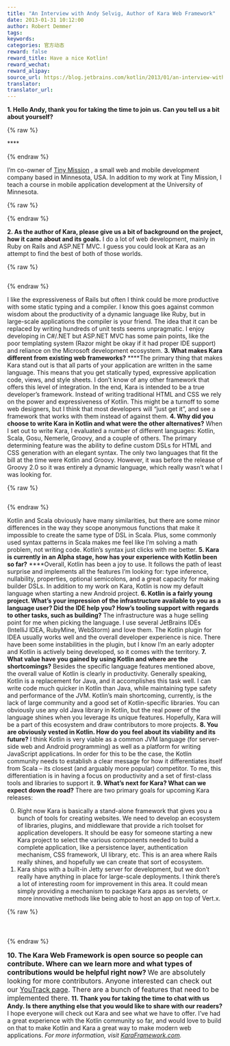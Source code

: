 ```yaml
---
title: "An Interview with Andy Selvig, Author of Kara Web Framework"
date: 2013-01-31 10:12:00
author: Robert Demmer
tags:
keywords:
categories: 官方动态
reward: false
reward_title: Have a nice Kotlin!
reward_wechat:
reward_alipay:
source_url: https://blog.jetbrains.com/kotlin/2013/01/an-interview-with-andy-selvig-author-of-kara-web-framework/
translator:
translator_url:
---
```


**<img alt="" class="alignright size-medium wp-image-806" data-recalc-dims="1" src="https://i2.wp.com/blog.jetbrains.com/kotlin/files/2013/01/headshot.jpg?resize=210%2C158&amp;ssl=1"/>1. Hello Andy, thank you for taking the time to join us. Can you tell us a bit about yourself?**

{% raw %}
<p>****</p>
{% endraw %}

I’m co-owner of [Tiny Mission](http://tinymission.com/) , a small web and mobile development company based in Minnesota, USA. In addition to my work at Tiny Mission, I teach a course in mobile application development at the University of Minnesota.

{% raw %}
<p><span id="more-804"></span></p>
{% endraw %}

**2.  As the author of Kara, please give us a bit of background on the project, how it came about and its goals.**
I do a lot of web development, mainly in Ruby on Rails and ASP.NET MVC. I guess you could look at Kara as an attempt to find the best of both of those worlds.

{% raw %}
<p><a href="https://i2.wp.com/blog.jetbrains.com/kotlin/files/2013/01/commandline-usage.png" target="_blank"><img alt="" class="size-medium wp-image-808 alignleft" data-recalc-dims="1" sizes="(max-width: 180px) 100vw, 180px" src="https://i2.wp.com/blog.jetbrains.com/kotlin/files/2013/01/commandline-usage.png?resize=180%2C146&amp;ssl=1" srcset="https://i2.wp.com/blog.jetbrains.com/kotlin/files/2013/01/commandline-usage.png?resize=300%2C243&amp;ssl=1 300w, https://i2.wp.com/blog.jetbrains.com/kotlin/files/2013/01/commandline-usage.png?w=626&amp;ssl=1 626w"/></a></p>
{% endraw %}

I like the expressiveness of Rails but often I think could be more productive with some static typing and a compiler. I know this goes against common wisdom about the productivity of a dynamic language like Ruby, but in large-scale applications the compiler is your friend. The idea that it can be replaced by writing hundreds of unit tests seems unpragmatic.
I enjoy developing in C#/.NET but ASP.NET MVC has some pain points, like the poor templating system (Razor might be okay if it had proper IDE support) and reliance on the Microsoft development ecosystem.
**3.  What makes Kara different from existing web frameworks?**
****<img alt="" class="alignright size-medium wp-image-811" data-recalc-dims="1" sizes="(max-width: 211px) 100vw, 211px" src="https://i0.wp.com/blog.jetbrains.com/kotlin/files/2013/01/a-kara-stylesheet.png?resize=211%2C300&amp;ssl=1" srcset="https://i0.wp.com/blog.jetbrains.com/kotlin/files/2013/01/a-kara-stylesheet.png?resize=211%2C300&amp;ssl=1 211w, https://i0.wp.com/blog.jetbrains.com/kotlin/files/2013/01/a-kara-stylesheet.png?w=381&amp;ssl=1 381w"/>The primary thing that makes Kara stand out is that all parts of your application are written in the same language. This means that you get statically typed, expressive application code, views, and style sheets. I don’t know of any other framework that offers this level of integration.
In the end, Kara is intended to be a true developer’s framework. Instead of writing traditional HTML and CSS we rely on the power and expressiveness of Kotlin. This might be a turnoff to some web designers, but I think that most developers will “just get it”, and see a framework that works with them instead of against them.
**4.  Why did you choose to write Kara in Kotlin and what were the other alternatives?**
When I set out to write Kara, I evaluated a number of different languages: Kotlin, Scala, Gosu, Nemerle, Groovy, and a couple of others. The primary determining feature was the ability to define custom DSLs for HTML and CSS generation with an elegant syntax. The only two languages that fit the bill at the time were Kotlin and Groovy. However, it was before the release of Groovy 2.0 so it was entirely a dynamic language, which really wasn’t what I was looking for.

{% raw %}
<p><img alt="" class="alignleft size-medium wp-image-815" data-recalc-dims="1" sizes="(max-width: 240px) 100vw, 240px" src="https://i1.wp.com/blog.jetbrains.com/kotlin/files/2013/01/a-kara-view.png?resize=240%2C152&amp;ssl=1" srcset="https://i1.wp.com/blog.jetbrains.com/kotlin/files/2013/01/a-kara-view.png?resize=300%2C190&amp;ssl=1 300w, https://i1.wp.com/blog.jetbrains.com/kotlin/files/2013/01/a-kara-view.png?w=381&amp;ssl=1 381w"/></p>
{% endraw %}

Kotlin and Scala obviously have many similarities, but there are some minor differences in the way they scope anonymous functions that make it impossible to create the same type of DSL in Scala. Plus, some commonly used syntax patterns in Scala makes me feel like I’m solving a math problem, not writing code. Kotlin’s syntax just clicks with me better.
**5.  Kara is currently in an Alpha stage, how has your experience with Kotlin been so far?**
****Overall, Kotlin has been a joy to use. It follows the path of least surprise and implements all the features I’m looking for: type inference, nullability, properties, optional semicolons, and a great capacity for making builder DSLs. In addition to my work on Kara, Kotlin is now my default language when starting a new Android project.
**6.  Kotlin is a fairly young project. What’s your impression of the infrastructure available to you as a language user? Did the IDE help you? How’s tooling support with regards to other tasks, such as building?**
The infrastructure was a huge selling point for me when picking the language. I use several JetBrains IDEs (IntelliJ IDEA, RubyMine, WebStorm) and love them. The Kotlin plugin for IDEA usually works well and the overall developer experience is nice. There have been some instabilities in the plugin, but I know I’m an early adopter and Kotlin is actively being developed, so it comes with the territory.
**7.  What value have you gained by using Kotlin and where are the shortcomings?**
Besides the specific language features mentioned above, the overall value of Kotlin is clearly in productivity. Generally speaking, Kotlin is a replacement for Java, and it accomplishes this task well. I can write code much quicker in Kotlin than Java, while maintaining type safety and performance of the JVM.
Kotlin’s main shortcoming, currently, is the lack of large community and a good set of Kotlin-specific libraries. You can obviously use any old Java library in Kotlin, but the real power of the language shines when you leverage its unique features. Hopefully, Kara will be a part of this ecosystem and draw contributors to more projects.
**8.  You are obviously vested in Kotlin. How do you feel about its viability and its future?**
I think Kotlin is very viable as a common JVM language (for server-side web and Android programming) as well as a platform for writing JavaScript applications. In order for this to be the case, the Kotlin community needs to establish a clear message for how it differentiates itself from Scala – its closest (and arguably more popular) competitor. To me, this differentiation is in having a focus on productivity and a set of first-class tools and libraries to support it.
**9.  What’s next for Kara? What can we expect down the road?**
There are two primary goals for upcoming Kara releases:

0. Right now Kara is basically a stand-alone framework that gives you a bunch of tools for creating websites. We need to develop an ecosystem of libraries, plugins, and middleware that provide a rich toolset for application developers. It should be easy for someone starting a new Kara project to select the various components needed to build a complete application, like a persistence layer, authentication mechanism, CSS framework, UI library, etc. This is an area where Rails really shines, and hopefully we can create that sort of ecosystem.
1. Kara ships with a built-in Jetty server for development, but we don’t really have anything in place for large-scale deployments. I think there’s a lot of interesting room for improvement in this area. It could mean simply providing a mechanism to package Kara apps as servlets, or more innovative methods like being able to host an app on top of Vert.x.


{% raw %}
<p style="text-align: center"><span style="font-size: small"><span style="line-height: 24px"><a href="https://d3nmt5vlzunoa1.cloudfront.net/kotlin/files/2013/01/kara-routes.png" target="_blank"><br/>
</a><a href="https://i0.wp.com/blog.jetbrains.com/kotlin/files/2013/01/kara-routes.png" target="_blank"><img alt="" class="aligncenter size-full wp-image-819" data-recalc-dims="1" sizes="(max-width: 774px) 100vw, 774px" src="https://i0.wp.com/blog.jetbrains.com/kotlin/files/2013/01/kara-routes.png?resize=640%2C201&amp;ssl=1" srcset="https://i0.wp.com/blog.jetbrains.com/kotlin/files/2013/01/kara-routes.png?resize=300%2C94&amp;ssl=1 300w, https://i0.wp.com/blog.jetbrains.com/kotlin/files/2013/01/kara-routes.png?w=774&amp;ssl=1 774w"/></a> </span></span></p>
{% endraw %}

**<span style="font-size: 16px">10.   The Kara Web Framework is open source so people can contribute. Where can we learn more and what types of contributions would be helpful right now? </span>**
<span style="font-size: 16px">We are absolutely looking for more contributors. Anyone interested can check out our <a href="http://youtrack.codebetter.com/issues/Kara" target="_blank" title="Kara on YouTrack">YouTrack page</a>. There are a bunch of features that need to be implemented there.</span>
**11. Thank you for taking the time to chat with us Andy. Is there anything else that you would like to share with our readers?**
<img alt="" class="alignright size-medium wp-image-822" data-recalc-dims="1" sizes="(max-width: 300px) 100vw, 300px" src="https://i1.wp.com/blog.jetbrains.com/kotlin/files/2013/01/karaframework.com_.png?resize=300%2C236&amp;ssl=1" srcset="https://i1.wp.com/blog.jetbrains.com/kotlin/files/2013/01/karaframework.com_.png?resize=300%2C236&amp;ssl=1 300w, https://i1.wp.com/blog.jetbrains.com/kotlin/files/2013/01/karaframework.com_.png?w=962&amp;ssl=1 962w"/>I hope everyone will check out Kara and see what we have to offer. I’ve had a great experience with the Kotlin community so far, and would love to build on that to make Kotlin and Kara a great way to make modern web applications.
*For more information, visit <a href="http://www.karaframework.com" target="_blank" title="Kara Web Framework">KaraFramework.com</a>.*
